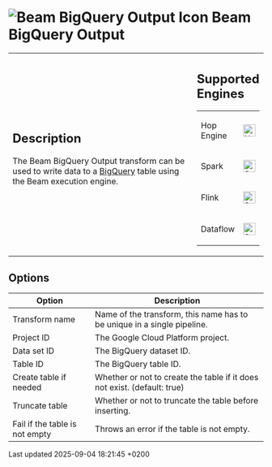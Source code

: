 <div id="header">

# <span class="image image-doc-icon">![Beam BigQuery Output Icon](../assets/images/transforms/icons/beam-bq-output.svg)</span> Beam BigQuery Output

</div>

<div id="content">

<div id="preamble">

<div class="sectionbody">

<table>
<colgroup>
<col style="width: 75%" />
<col style="width: 25%" />
</colgroup>
<tbody>
<tr class="odd">
<td><div class="content">
<div class="sect1">
<h2 id="_description">Description</h2>
<div class="sectionbody">
<div class="paragraph">
<p>The Beam BigQuery Output transform can be used to write data to a <a href="https://cloud.google.com/bigquery">BigQuery</a> table using the Beam execution engine.</p>
</div>
</div>
</div>
</div></td>
<td><div class="content">
<div class="sect1">
<h2 id="_supported_engines">Supported Engines</h2>
<div class="sectionbody">
<table>
<tbody>
<tr class="odd">
<td><p>Hop Engine</p></td>
<td><div class="content">
<div class="paragraph">
<p><span class="image"><img src="../assets/images/cross.svg" alt="Not Supported" width="24" /></span></p>
</div>
</div></td>
</tr>
<tr class="even">
<td><p>Spark</p></td>
<td><div class="content">
<div class="paragraph">
<p><span class="image"><img src="../assets/images/check_mark.svg" alt="Supported" width="24" /></span></p>
</div>
</div></td>
</tr>
<tr class="odd">
<td><p>Flink</p></td>
<td><div class="content">
<div class="paragraph">
<p><span class="image"><img src="../assets/images/check_mark.svg" alt="Supported" width="24" /></span></p>
</div>
</div></td>
</tr>
<tr class="even">
<td><p>Dataflow</p></td>
<td><div class="content">
<div class="paragraph">
<p><span class="image"><img src="../assets/images/check_mark.svg" alt="Supported" width="24" /></span></p>
</div>
</div></td>
</tr>
</tbody>
</table>
</div>
</div>
</div></td>
</tr>
</tbody>
</table>

</div>

</div>

<div class="sect1">

## Options

<div class="sectionbody">

| Option                         | Description                                                              |
| ------------------------------ | ------------------------------------------------------------------------ |
| Transform name                 | Name of the transform, this name has to be unique in a single pipeline.  |
| Project ID                     | The Google Cloud Platform project.                                       |
| Data set ID                    | The BigQuery dataset ID.                                                 |
| Table ID                       | The BigQuery table ID.                                                   |
| Create table if needed         | Whether or not to create the table if it does not exist. (default: true) |
| Truncate table                 | Whether or not to truncate the table before inserting.                   |
| Fail if the table is not empty | Throws an error if the table is not empty.                               |

</div>

</div>

</div>

<div id="footer">

<div id="footer-text">

Last updated 2025-09-04 18:21:45 +0200

</div>

</div>

